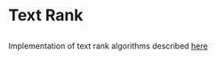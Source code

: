 # Text Rank

##

Implementation of text rank algorithms described [here](http://www.aclweb.org/anthology/W04-3252)
